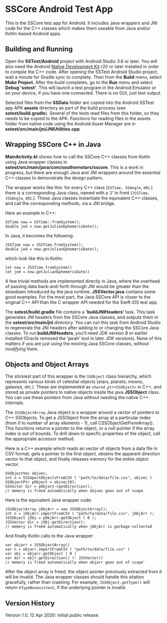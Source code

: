 SSCore Android Test App
=======================

This is the SSCore test app for Android. It includes Java wrappers and JNI code for the C++ classes which makes them useable from Java and/or Kotlin-based Android apps.

Building and Running
--------------------

Open the **SSTest/Android** project with Android Studio 3.6 or later. You will also need the Android [Native Development Kit](https://developer.android.com/ndk) r20 or later installed in order to compile the C++ code. After opening the SSTest Android Studio project, wait a minute for Gradle sync to complete. Then from the **Build** menu, select **Make Project.** After the build completes, go to the **Run** menu and select **Debug 'sstest'**. This will launch a test program in the Android Emulator or on your device, if you have one connected.  There is no GUI, just text output.

Selected files from the **SSData** folder are copied into the Android SSTest app APK **assets** directory as part of the build process (see **sstest/build.gradle**). Several of the tests read files from this folder, so they needs to be copied to the APK. Functions for reading files in the assets folder from native code using the Android Asset Manager are in **sstest/src/main/jni/JNIUtilities.cpp**.

Wrapping SSCore C++ in Java
---------------------------

**MainActivity.kt** shows how to call the SSCore C++ classes from Kotlin using Java wrapper classes in **sstest/src/main/java/com/southernstars/sscore**. This is a work in progress, but there are enough Java and JNI wrappers around the essential C++ classes to demonstrate the design pattern.

The wrapper works like this: for every C++ class (`SSTime, SSAngle`, etc.) there is a corresponding Java class, named with a ‘J’ in front (`JSSTime, JSSAngle`, etc.). Those Java classes instantiate the equivalent C++ classes, and call the corresponding methods, via a JNI bridge.
 
Here an example in C++:
 
    SSTime now = SSTime::fromSystem();
    double jed = now.getJulianEphemerisDate();
 
In Java, it becomes the following:
 
    JSSTime now = JSSTime.fromSystem();
    double jed = now.getJulianEphemerisDate();
 
which look like this in Kotlin:
 
    let now = JSSTime.fromSystem()
    let jed = now.getJulianEphemerisDate()

A few trivial methods are implemented directly in Java, where the overhead of passing data back-and-forth through JNI would be greater than the slowdown introduced by the java runtime. **JSSVector.java** contains some good examples.  For the most part, the Java SSCore API is closer to the original C++ API than the C wrapper API needed for the Swift iOS test app.

The **sstest/build.gradle** file contains a **'buildJNIHeaders'** task. This task generates JNI headers from the SSCore Java classes, and outputs them in the **sstest/src/main/jni** directory. You can run this task from Android Studio to regenerate the JNI headers after adding to or changing the SSCore Java classes. To run **buildJNIHeaders**, you'll need JDK version 8 or earlier installed (Oracle removed the 'javah' tool in later JDK versions). None of this matters if you are just _using_ the existing Java SSCore classes, without _modifying_ them.

Objects and Object Arrays
-------------------------

The stickiest part of this wrapper is the `SSObject` class hierarchy, which represents various kinds of celestial objects (stars, planets, moons, galaxies, etc.).  These are implemented as `shared_ptr<SSObject>` in C++, and stored as private pointers to native objects inside the java **JSSObject** class. You can use these pointers from Java without needing the native C++ internals.

The `JSSObjectArray` Java object is a wrapper around a vector of pointers to C++ SSObjects. To get a JSSObject from the array at a particular index (from 0 to number of array elements - 1), call CSSObjectGetFromArray(). This functions returns a pointer to the object, or a null pointer if the array index is out of bounds. To drill down to specfic properties of the object, call the appropriate accessor method.

Here is a C++ example which reads an vector of objects from a data file in CSV format, gets a pointer to the first object, obtains the apparent direction vector to that object, and finally releases memory for the entire object vector.

    SSObjectVec objvec;
    int n = SSImportObjectsFromCSV ( "path/to/data/file.csv", objvec )
    SSObjectPtr pObject = objvec[0];
    SSVector dir = pObject->getDirection();
    // memory is freed automatically when objvec goes out of scope

Here is the equivalent Java wrapper code:

    JSSObjectArray jObjArr = new JSSObjectArray();
    int n = jObjArr.importFromCSV ( "path/to/data/file.csv", jObjArr );
    JSSObject jObj = pObjArr.getObject ( 0 );
    JSSVector dir = jObj.getDirection();
    // memory is freed automatically when jObjArr is garbage-collected

And finally Kotlin calls to the Java wrapper:

    var objarr = JSSObjectArray()
    var n = objarr.importFromCSV ( "path/to/data/file.csv" )
    var obj = objarr.getObject ( 0 )
    var dir = obj?.getDirection() ?: JSSVector()
    // memory is freed automatically when objarr goes out of scope`

After the object array is freed, the object pointer previously extracted from it will be invalid. The Java wrapper classes should handle this sitation gracefully, rather than crashing. For example, `JSSObject.getType()` will return `kTypeNonexistent`, if the underlying pointer is invalid.

Version History
---------------

Version 1.0, 12 Apr 2020: Initial public release.
